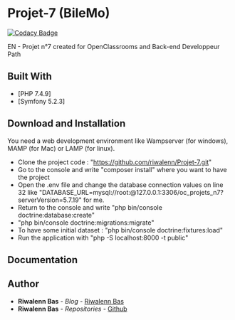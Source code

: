 # Projet-7 (BileMo)

[![Codacy Badge](https://api.codacy.com/project/badge/Grade/a9796cbb1b5045a2a71674dcf3f2edc2)](https://app.codacy.com/gh/riwalenn/Projet-7?utm_source=github.com&utm_medium=referral&utm_content=riwalenn/Projet-7&utm_campaign=Badge_Grade_Settings)

EN - Projet n°7 created for OpenClassrooms and Back-end Developpeur Path

## Built With
*   [PHP 7.4.9]
*   [Symfony 5.2.3]

## Download and Installation
You need a web development environment like Wampserver (for windows), MAMP (for Mac) or LAMP (for linux).

*   Clone the project code : "https://github.com/riwalenn/Projet-7.git"
*   Go to the console and write "composer install" where you want to have the project
*   Open the .env file and change the database connection values on line 32 like "DATABASE_URL=mysql://root:@127.0.0.1:3306/oc_projets_n7?serverVersion=5.7.19" for me.
*   Return to the console and write "php bin/console doctrine:database:create"
*   "php bin/console doctrine:migrations:migrate"
*   To have some initial dataset : "php bin/console doctrine:fixtures:load"
*   Run the application with "php -S localhost:8000 -t public"

## Documentation

## Author
*   **Riwalenn Bas** - *Blog* - [Riwalenn Bas](https://www.riwalennbas.com)
*   **Riwalenn Bas** - *Repositories* - [Github](https://github.com/riwalenn?tab=repositories)